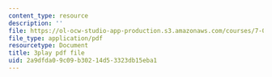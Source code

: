 ```yaml
---
content_type: resource
description: ''
file: https://ol-ocw-studio-app-production.s3.amazonaws.com/courses/7-012-introduction-to-biology-fall-2004/2a9dfda09c09b30214d53323db15eba1_pTh8f0mWu1k.pdf
file_type: application/pdf
resourcetype: Document
title: 3play pdf file
uid: 2a9dfda0-9c09-b302-14d5-3323db15eba1
---
```

